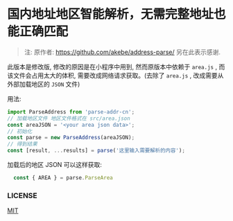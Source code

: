 # 国内地址地区智能解析，无需完整地址也能正确匹配

> 注: 原作者: https://github.com/akebe/address-parse/ 另在此表示感谢.

此版本是修改版, 修改的原因是在小程序中用到, 然而原版本中依赖于 `area.js` , 而该文件会占用太大的体积, 需要改成网络请求获取。(去除了 `area.js` , 改成需要从外部加载地区的 `JSON` 文件)

用法:

```js
import ParseAddress from 'parse-addr-cn';
// 加载地区文件 地区文件格式在 src/area.json
const areaJSON = '<your area json data>';
// 初始化
const parse = new ParseAddress(areaJSON);
// 得到结果
const [result, ...results] = parse('这里输入需要解析的内容');
```

加载后的地区 JSON 可以这样获取:
```js
  const { AREA } = parse.ParseArea
```

### LICENSE
[MIT](https://en.wikipedia.org/wiki/MIT_License)
